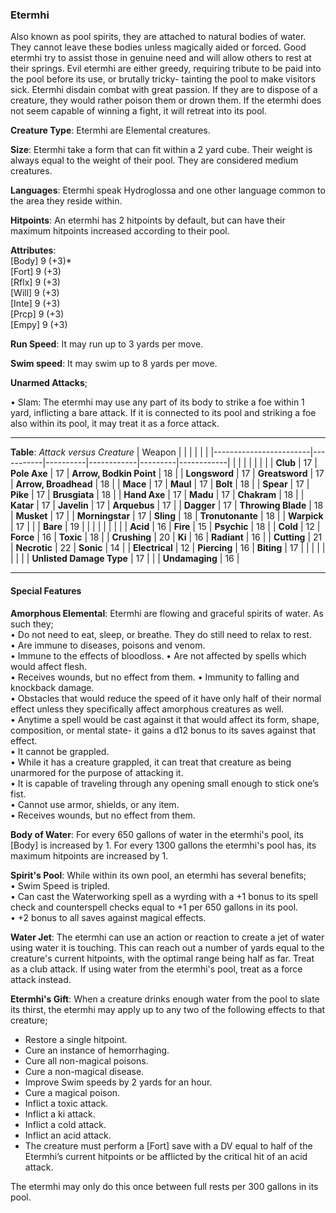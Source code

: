 ### Etermhi
Also known as pool spirits, they are attached to natural bodies of water. They cannot leave these bodies unless magically aided or forced. Good etermhi try to assist those in genuine need and will allow others to rest at their springs. Evil etermhi are either greedy, requiring tribute to be paid into the pool before its use, or brutally tricky- tainting the pool to make visitors sick. Etermhi disdain combat with great passion. If they are to dispose of a creature, they would rather poison them or drown them. If the etermhi does not seem capable of winning a fight, it will retreat into its pool.

**Creature Type**: Etermhi are Elemental creatures.

**Size**: Etermhi take a form that can fit within a 2 yard cube. Their weight is always equal to the weight of their pool. They are considered medium creatures.

**Languages**: Etermhi speak Hydroglossa and one other language common to the area they reside within.

**Hitpoints**: An etermhi has 2 hitpoints by default, but can have their maximum hitpoints increased according to their pool.

**Attributes**:  
[Body] 9 (+3)*  
[Fort] 9 (+3)  
[Rflx] 9 (+3)  
[Will] 9 (+3)  
[Inte] 9 (+3)  
[Prcp] 9 (+3)  
[Empy] 9 (+3)  

**Run Speed**: It may run up to 3 yards per move.

**Swim speed**: It may swim up to 8 yards per move.

**Unarmed Attacks**;

 • Slam: The etermhi may use any part of its body to strike a foe within 1 yard, inflicting a bare attack. If it is connected to its pool and striking a foe also within its pool, it may treat it as a force attack.

---------------------

**Table**: *Attack versus Creature*
| Weapon                 |          |            |         |            |         |
|------------------------|-----------|----------|------------|---------|------------|
|                        |          |            |         |            |         |
| **Club**                   | 17   | **Pole Axe**          | 17     | **Arrow, Bodkin Point**    | 18    |
| **Longsword**              | 17    | **Greatsword**       | 17     | **Arrow, Broadhead**       | 18    |
| **Mace**                   | 17    | **Maul**             | 17     | **Bolt** | 18    |
| **Spear**                  | 17     | **Pike**            | 17     | **Brusgiata** | 18     |
| **Hand Axe**               | 17     | **Madu**            | 17     | **Chakram** | 18    |
| **Katar**                  | 17     | **Javelin**         | 17    | **Arquebus** | 17    |
| **Dagger**                 | 17     | **Throwing Blade**  | 18   | **Musket** | 17    |
| **Morningstar**            | 17     | **Sling**           | 18    | **Tronutonante** | 18    |
| **Warpick**                | 17     |               |             | **Bare** |  19 |
|                        |           |          |            |         |            |
| **Acid**                   | 16     | **Fire**           | 15    | **Psychic** | 18     |
| **Cold**                   | 12     | **Force**          | 16     | **Toxic**  | 18     |
| **Crushing**               | 20     | **Ki**             | 16     | **Radiant** | 16     |
| **Cutting**                | 21     | **Necrotic**       | 22     | **Sonic** | 14    |
| **Electrical**             | 12     | **Piercing**       | 16     | **Biting** | 17    |
|                        |           |          |            |         |            |
| **Unlisted Damage Type** | 17 |                |                  | **Undamaging** | 16 |

---------------------

#### Special Features

**Amorphous Elemental**: Etermhi are flowing and graceful spirits of water. As such they;  
 • Do not need to eat, sleep, or breathe. They do still need to relax to rest.  
 • Are immune to diseases, poisons and venom.  
 • Immune to the effects of bloodloss.
 • Are not affected by spells which would affect flesh.  
 • Receives wounds, but no effect from them. 
 • Immunity to falling and knockback damage.  
 • Obstacles that would reduce the speed of it have only half of their normal effect unless they specifically affect amorphous creatures as well.  
 • Anytime a spell would be cast against it that would affect its form, shape, composition, or mental state- it gains a d12 bonus to its saves against that effect.  
 • It cannot be grappled.  
 • While it has a creature grappled, it can treat that creature as being unarmored for the purpose of attacking it.  
 • It is capable of traveling through any opening small enough to stick one’s fist.  
 • Cannot use armor, shields, or any item.   
 • Receives wounds, but no effect from them.

**Body of Water**: For every 650 gallons of water in the etermhi's pool, its [Body] is increased by 1. For every 1300 gallons the etermhi's pool has, its maximum hitpoints are increased by 1.

**Spirit's Pool**: While within its own pool, an etermhi has several benefits;  
 • Swim Speed is tripled.   
 • Can cast the Waterworking spell as a wyrding with a +1 bonus to its spell check and counterspell checks equal to +1 per 650 gallons in its pool.  
 • +2 bonus to all saves against magical effects.

**Water Jet**: The etermhi can use an action or reaction to create a jet of water using water it is touching. This can reach out a number of yards equal to the creature's current hitpoints, with the optimal range being half as far. Treat as a club attack. If using water from the etermhi's pool, treat as a force attack instead.

**Etermhi's Gift**: When a creature drinks enough water from the pool to slate its thirst, the etermhi may apply up to any two of the following effects to that creature;
* Restore a single hitpoint.
* Cure an instance of hemorrhaging.
* Cure all non-magical poisons.
* Cure a non-magical disease.
* Improve Swim speeds by 2 yards for an hour.
* Cure a magical poison.
* Inflict a toxic attack.
* Inflict a ki attack.
* Inflict a cold attack.
* Inflict an acid attack.
* The creature must perform a [Fort] save with a DV equal to half of the Etermhi’s current hitpoints or be afflicted by the critical hit of an acid attack.

The etermhi may only do this once between full rests per 300 gallons in its pool.
